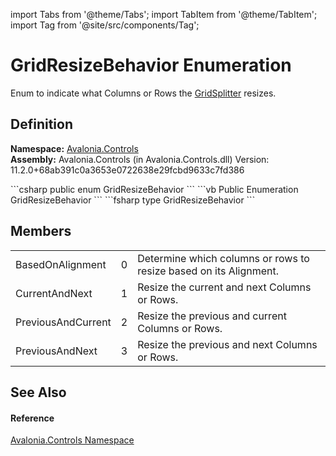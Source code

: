 import Tabs from '@theme/Tabs'; 
import TabItem from '@theme/TabItem'; 
import Tag from '@site/src/components/Tag'; 

# GridResizeBehavior Enumeration


Enum to indicate what Columns or Rows the <a href="T_Avalonia_Controls_GridSplitter">GridSplitter</a> resizes.



## Definition
**Namespace:** <a href="N_Avalonia_Controls">Avalonia.Controls</a>  
**Assembly:** Avalonia.Controls (in Avalonia.Controls.dll) Version: 11.2.0+68ab391c0a3653e0722638e29fcbd9633c7fd386

<Tabs groupId="api-code-preview">
<TabItem value="csharp" label="C#">
```csharp
public enum GridResizeBehavior
```
</TabItem>
<TabItem value="vb" label="VB">
```vb
Public Enumeration GridResizeBehavior
```
</TabItem>
<TabItem value="fsharp" label="F#">
```fsharp
type GridResizeBehavior
```
</TabItem>
</Tabs>



## Members
<table>
<tr>
<td>BasedOnAlignment</td>
<td>0</td>
<td>Determine which columns or rows to resize based on its Alignment.</td>
</tr>
<tr>
<td>CurrentAndNext</td>
<td>1</td>
<td>Resize the current and next Columns or Rows.</td>
</tr>
<tr>
<td>PreviousAndCurrent</td>
<td>2</td>
<td>Resize the previous and current Columns or Rows.</td>
</tr>
<tr>
<td>PreviousAndNext</td>
<td>3</td>
<td>Resize the previous and next Columns or Rows.</td>
</tr>
</table>

## See Also


#### Reference
<a href="N_Avalonia_Controls">Avalonia.Controls Namespace</a>  
